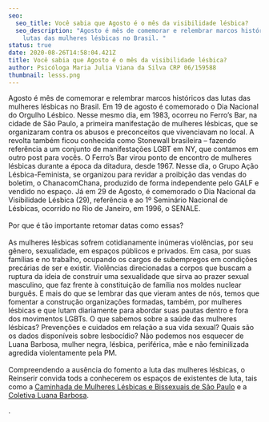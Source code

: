 ```yaml
---
seo:
  seo_title: Você sabia que Agosto é o mês da visibilidade lésbica?
  seo_description: "Agosto é mês de comemorar e relembrar marcos históricos das
    lutas das mulheres lésbicas no Brasil. "
status: true
date: 2020-08-26T14:58:04.421Z
title: Você sabia que Agosto é o mês da visibilidade lésbica?
author: Psicóloga Maria Julia Viana da Silva CRP 06/159588
thumbnail: lesss.png
---
```

<!--StartFragment-->

Agosto é mês de comemorar e relembrar marcos históricos das lutas das mulheres lésbicas no Brasil. Em 19 de agosto é comemorado o Dia Nacional do Orgulho Lésbico. Nesse mesmo dia, em 1983, ocorreu no Ferro’s Bar, na cidade de São Paulo, a primeira manifestação de mulheres lésbicas, que se organizaram contra os abusos e preconceitos que vivenciavam no local. A revolta também ficou conhecida como Stonewall brasileira – fazendo referência a um conjunto de manifestações LGBT em NY, que contamos em outro post para vocês. O Ferro’s Bar virou ponto de encontro de mulheres lésbicas durante a época da ditadura, desde 1967. Nesse dia, o Grupo Ação Lésbica-Feminista, se organizou para revidar a proibição das vendas do boletim, o ChanacomChana, produzido de forma independente pelo GALF e vendido no espaço. Já em 29 de Agosto, é comemorado o Dia Nacional da Visibilidade Lésbica (29), referência e ao 1º Seminário Nacional de Lésbicas, ocorrido no Rio de Janeiro, em 1996, o SENALE.\
\
Por que é tão importante retomar datas como essas?\
\
As mulheres lésbicas sofrem cotidianamente inúmeras violências, por seu gênero, sexualidade, em espaços públicos e privados. Em casa, por suas famílias e no trabalho, ocupando os cargos de subempregos em condições precárias de ser e existir. Violências direcionadas a corpos que buscam a ruptura da ideia de construir uma sexualidade que sirva ao prazer sexual masculino, que faz frente à constituição de família nos moldes nuclear burguês. E mais do que se lembrar das que vieram antes de nós, temos que fomentar a construção organizações formadas, também, por mulheres lésbicas e que lutam diariamente para abordar suas pautas dentro e fora dos movimentos LGBTs. O que sabemos sobre a saúde das mulheres lésbicas? Prevenções e cuidados em relação a sua vida sexual? Quais são os dados disponíveis sobre lesbocídio? Não podemos nos esquecer de Luana Barbosa, mulher negra, lésbica, periférica, mãe e não feminilizada agredida violentamente pela PM.\
\
Compreendendo a ausência do fomento a luta das mulheres lésbicas, o Reinserir convida tods a conhecerem os espaços de existentes de luta, tais como a [Caminhada de Mulheres Lésbicas e Bissexuais de São Paulo](https://www.facebook.com/Caminhada.Les.Bi/?__tn__=kK*F) e a [Coletiva Luana Barbosa](https://www.facebook.com/ColetivaLuanaBarbosa/?__tn__=kK*F).

.

<!--EndFragment-->